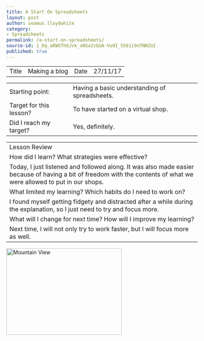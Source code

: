 ```yaml
---
title: A Start On Spreadsheets
layout: post
author: seamus.lloydwhite
category:
- Spreadsheets
permalink: /a-start-on-spreadsheets/
source-id: 1_Dq_aRWSTh6Jvk_xNSa2zbUA-Vu9I_5561i9nTNNZoI
published: true
---
```

<table>
  <tr>
    <td>Title</td>
    <td>Making a blog</td>
    <td>Date</td>
    <td>27/11/17</td>
  </tr>
</table>


<table>
  <tr>
    <td>Starting point:</td>
    <td>Having a basic understanding of spreadsheets.</td>
  </tr>
  <tr>
    <td>Target for this lesson?</td>
    <td>To have started on a virtual shop.</td>
  </tr>
  <tr>
    <td>Did I reach my target? </td>
    <td> Yes, definitely.</td>
  </tr>
</table>


<table>
  <tr>
    <td>Lesson Review</td>
  </tr>
  <tr>
    <td>How did I learn? What strategies were effective? </td>
  </tr>
  <tr>
    <td>Today, I just listened and followed along. It was also made easier because of having a bit of freedom with the contents of what we were allowed to put in our shops.</td>
  </tr>
  <tr>
    <td>What limited my learning? Which habits do I need to work on? </td>
  </tr>
  <tr>
    <td>I found myself getting fidgety and distracted after a while during the explanation, so I just need to try and focus more.</td>
  </tr>
  <tr>
    <td>What will I change for next time? How will I improve my learning?</td>
  </tr>
  <tr>
    <td>Next time, I will not only try to work faster, but I will focus more as well.</td>
  </tr>
</table>

<img src="https://lh3.ggpht.com/e3oZddUHSC6EcnxC80rl_6HbY94sM63dn6KrEXJ-C4GIUN-t1XM0uYA_WUwyhbIHmVMH=w300" alt="Mountain View" style="width:304px;height:228px;">

